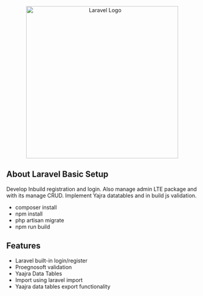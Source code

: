 <p align="center"><a href="https://laravel.com" target="_blank"><img src="https://raw.githubusercontent.com/laravel/art/master/logo-lockup/5%20SVG/2%20CMYK/1%20Full%20Color/laravel-logolockup-cmyk-red.svg" width="400" alt="Laravel Logo"></a></p>


## About Laravel Basic Setup

Develop Inbuild registration and login. Also manage admin LTE package and with its manage CRUD.
Implement Yajra datatables and in build js validation.

- composer install
- npm install
- php artisan migrate
- npm run build

## Features

- Laravel built-in login/register
- Proegnosoft validation
- Yaajra Data Tables
- Import using laravel import
- Yaajra data tables export functionality
